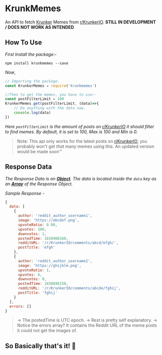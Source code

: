 ﻿# KrunkMemes

An API to fetch [Krunker](https://krunker.io/) Memes from [r/KrunkerIO](https://www.reddit.com/r/KrunkerIO).
**STILL IN DEVELOPMENT / DOES NOT WORK AS INTENDED** 

## How To Use
*First Install the package*:-
```batch
npm install krunkmemes --save
```
_Now_,
```js
// Importing the package.
const KrunkerMemes = require('krunkmemes')

//Then to get the memes, you have to use:-
const postFilterLimit = 100
KrunkerMemes.get(postFilterLimit, (data)=>{
    // Do anything with the data now.
    console.log(data)
})
```
_Here `postFilterLimit` is the amount of posts on [r/KrunkerIO](https://www.reddit.com/r/KrunkerIO) it should filter to find memes. By default, it is set to 100, Max is 100 and Min is 0._

> Note: This api only works for the latest posts on [r/KrunkerIO](https://www.reddit.com/r/KrunkerIO), you probably won't get _that_ many memes using this. An updated version would be made soon:tm:

## Response Data
*The Response Data is an [**Object**](https://developer.mozilla.org/en-US/docs/Web/JavaScript/Reference/Global_Objects/Object). The data is located inside the `data` key as an [**Array**](https://developer.mozilla.org/en-US/docs/Web/JavaScript/Reference/Global_Objects/Array) of the Response Object.*

_Sample Response -_
```js
{
  data: [
    {
      author: 'reddit_author_username1',
      image: 'https://abcdef.png',
      upvoteRatio: 0.98,
      upvotes: 100,
      downvotes: 1,
      postedTime: 1650908160,
      redditURL: '/r/KrunkerIO/comments/abcd/efgh/',
      postTitle: 'efgh'
    },
    {
      author: 'reddit_author_username2',
      image: 'https://ghijklm.png',
      upvoteRatio: 1,
      upvotes: 6,
      downvotes: 0,
      postedTime: 1650896150,
      redditURL: '/r/KrunkerIO/comments/abcde/fghij',
      postTitle: 'fghij'
    }
  ],
  errors: []
}
```
> -> The postedTime is UTC epoch.
> -> Rest is pretty self explanatory.
> -> Notice the errors array? It contains the Reddit URL of the meme posts it could not get the images of.


## So Basically that's it! 💖


